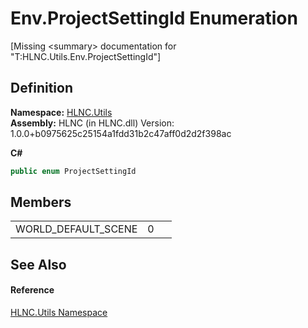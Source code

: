 # Env.ProjectSettingId Enumeration


\[Missing &lt;summary&gt; documentation for "T:HLNC.Utils.Env.ProjectSettingId"\]



## Definition
**Namespace:** <a href="N_HLNC_Utils">HLNC.Utils</a>  
**Assembly:** HLNC (in HLNC.dll) Version: 1.0.0+b0975625c25154a1fdd31b2c47aff0d2d2f398ac

**C#**
``` C#
public enum ProjectSettingId
```



## Members
<table>
<tr>
<td>WORLD_DEFAULT_SCENE</td>
<td>0</td>
<td> </td></tr>
</table>

## See Also


#### Reference
<a href="N_HLNC_Utils">HLNC.Utils Namespace</a>  
